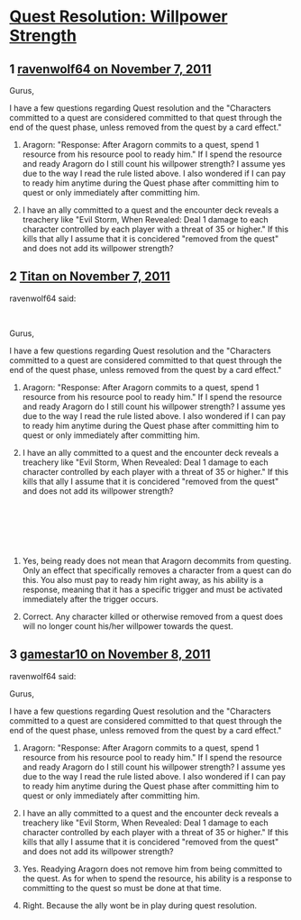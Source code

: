 # [Quest Resolution: Willpower Strength](https://community.fantasyflightgames.com/topic/55980-quest-resolution-willpower-strength/)

## 1 [ravenwolf64 on November 7, 2011](https://community.fantasyflightgames.com/topic/55980-quest-resolution-willpower-strength/?do=findComment&comment=553254)

Gurus,

I have a few questions regarding Quest resolution and the "Characters committed to a quest are considered committed to that quest through the end of the quest phase, unless removed from the quest by a card effect."

1. Aragorn: "Response: After Aragorn commits to a quest, spend 1 resource from his resource pool to ready him." If I spend the resource and ready Aragorn do I still count his willpower strength? I assume yes due to the way I read the rule listed above. I also wondered if I can pay to ready him anytime during the Quest phase after committing him to quest or only immediately after committing him.

2. I have an ally committed to a quest and the encounter deck reveals a treachery like "Evil Storm, When Revealed: Deal 1 damage to each character controlled by each player with a threat of 35 or higher." If this kills that ally I assume that it is concidered "removed from the quest" and does not add its willpower strength?

## 2 [Titan on November 7, 2011](https://community.fantasyflightgames.com/topic/55980-quest-resolution-willpower-strength/?do=findComment&comment=553265)

ravenwolf64 said:

 

Gurus,

I have a few questions regarding Quest resolution and the "Characters committed to a quest are considered committed to that quest through the end of the quest phase, unless removed from the quest by a card effect."

1. Aragorn: "Response: After Aragorn commits to a quest, spend 1 resource from his resource pool to ready him." If I spend the resource and ready Aragorn do I still count his willpower strength? I assume yes due to the way I read the rule listed above. I also wondered if I can pay to ready him anytime during the Quest phase after committing him to quest or only immediately after committing him.

2. I have an ally committed to a quest and the encounter deck reveals a treachery like "Evil Storm, When Revealed: Deal 1 damage to each character controlled by each player with a threat of 35 or higher." If this kills that ally I assume that it is concidered "removed from the quest" and does not add its willpower strength?

 


 

 

1) Yes, being ready does not mean that Aragorn decommits from questing. Only an effect that specifically removes a character from a quest can do this. You also must pay to ready him right away, as his ability is a response, meaning that it has a specific trigger and must be activated immediately after the trigger occurs. 

2) Correct. Any character killed or otherwise removed from a quest does will no longer count his/her willpower towards the quest.

## 3 [gamestar10 on November 8, 2011](https://community.fantasyflightgames.com/topic/55980-quest-resolution-willpower-strength/?do=findComment&comment=553280)

ravenwolf64 said:

Gurus,

I have a few questions regarding Quest resolution and the "Characters committed to a quest are considered committed to that quest through the end of the quest phase, unless removed from the quest by a card effect."

1. Aragorn: "Response: After Aragorn commits to a quest, spend 1 resource from his resource pool to ready him." If I spend the resource and ready Aragorn do I still count his willpower strength? I assume yes due to the way I read the rule listed above. I also wondered if I can pay to ready him anytime during the Quest phase after committing him to quest or only immediately after committing him.

2. I have an ally committed to a quest and the encounter deck reveals a treachery like "Evil Storm, When Revealed: Deal 1 damage to each character controlled by each player with a threat of 35 or higher." If this kills that ally I assume that it is concidered "removed from the quest" and does not add its willpower strength?



1. Yes. Readying Aragorn does not remove him from being committed to the quest. As for when to spend the resource, his ability is a response to committing to the quest so must be done at that time.

2. Right. Because the ally wont be in play during quest resolution.

